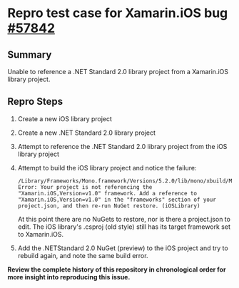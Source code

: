 # Repro test case for Xamarin.iOS bug [#57842][bug]

## Summary

Unable to reference a .NET Standard 2.0 library project from a Xamarin.iOS
library project.

## Repro Steps

1. Create a new iOS library project

2. Create a new .NET Standard 2.0 library project

3. Attempt to reference the .NET Standard 2.0 library project from the iOS 
   library project

4. Attempt to build the iOS library project and notice the failure:
   ```
   /Library/Frameworks/Mono.framework/Versions/5.2.0/lib/mono/xbuild/Microsoft/NuGet/Microsoft.NuGet.targets(5,5):
   Error: Your project is not referencing the "Xamarin.iOS,Version=v1.0" framework. Add a reference to
   "Xamarin.iOS,Version=v1.0" in the "frameworks" section of your project.json, and then re-run NuGet restore. (iOSLibrary)
   ```

   At this point there are no NuGets to restore, nor is there a project.json to
   edit. The iOS library's .csproj (old style) still has its target framework
   set to Xamarin.iOS.

5. Add the .NETStandard 2.0 NuGet (preview) to the iOS project and try to
   rebuild again, and note the same build error.

**Review the complete history of this repository in chronological order
for more insight into reproducing this issue.**

[bug]: https://bugzilla.xamarin.com/show_bug.cgi?id=57842